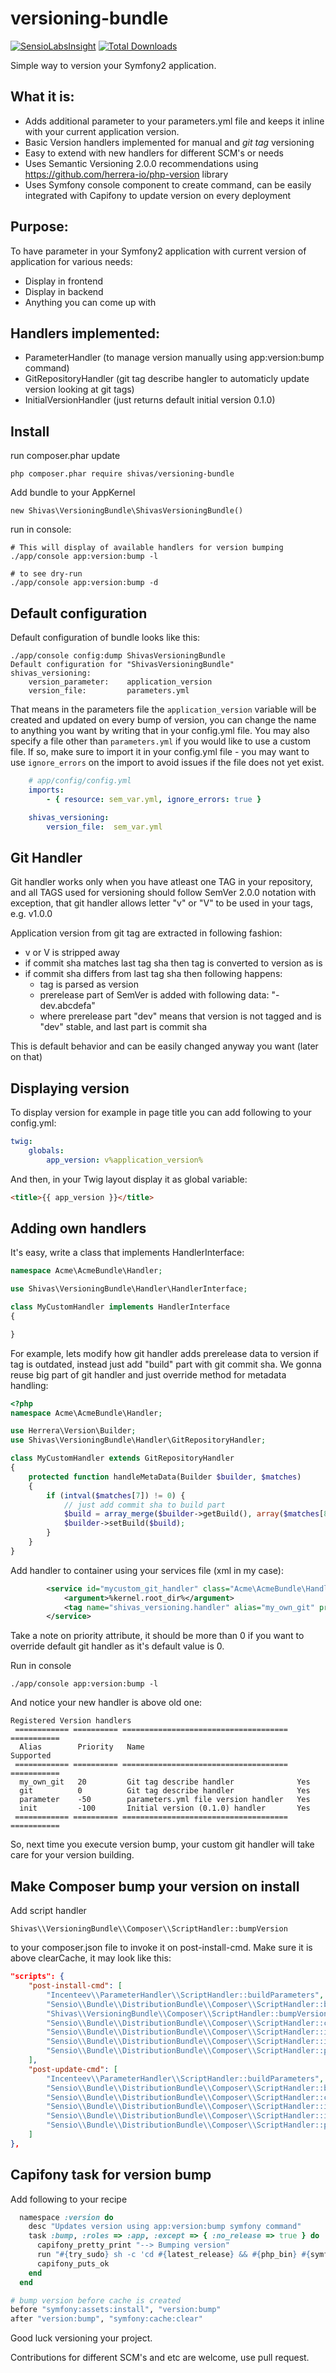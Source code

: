 versioning-bundle
=================

[![SensioLabsInsight](https://insight.sensiolabs.com/projects/d6d73376-b826-46d0-85f5-fd9f77c45c06/mini.png)](https://insight.sensiolabs.com/projects/d6d73376-b826-46d0-85f5-fd9f77c45c06)
[![Total Downloads](https://img.shields.io/packagist/dt/shivas/versioning-bundle.svg?style=flat)](https://packagist.org/packages/shivas/versioning-bundle)

Simple way to version your Symfony2 application.

What it is:
-

- Adds additional parameter to your parameters.yml file and keeps it inline with your current application version.
- Basic Version handlers implemented for manual and *git tag* versioning
- Easy to extend with new handlers for different SCM's or needs
- Uses Semantic Versioning 2.0.0 recommendations using https://github.com/herrera-io/php-version library
- Uses Symfony console component to create command, can be easily integrated with Capifony to update version on every deployment

Purpose:
-

To have parameter in your Symfony2 application with current version of application for various needs:
- Display in frontend
- Display in backend
- Anything you can come up with

Handlers implemented:
-

- ParameterHandler (to manage version manually using app:version:bump command)
- GitRepositoryHandler (git tag describe hangler to automaticly update version looking at git tags)
- InitialVersionHandler (just returns default initial version 0.1.0)

Install
-

run composer.phar update
```
php composer.phar require shivas/versioning-bundle
```

Add bundle to your AppKernel
```
new Shivas\VersioningBundle\ShivasVersioningBundle()
```

run in console:
```
# This will display of available handlers for version bumping
./app/console app:version:bump -l
```

```
# to see dry-run
./app/console app:version:bump -d
```

Default configuration
-

Default configuration of bundle looks like this:
```
./app/console config:dump ShivasVersioningBundle
Default configuration for "ShivasVersioningBundle"
shivas_versioning:
    version_parameter:    application_version
    version_file:         parameters.yml

```

That means in the parameters file the `application_version` variable will be created and updated on every bump of version, you can change the name to anything you want by writing that in your config.yml file.
You may also specify a file other than `parameters.yml` if you would like to use a custom file.  If so, make sure to import it in your config.yml file - you may want to use `ignore_errors` on the import
to avoid issues if the file does not yet exist.

```yaml
    # app/config/config.yml
    imports:
        - { resource: sem_var.yml, ignore_errors: true }

    shivas_versioning:
        version_file:  sem_var.yml
```

Git Handler
-

Git handler works only when you have atleast one TAG in your repository, and all TAGS used for versioning should follow SemVer 2.0.0 notation
with exception, that git handler allows letter "v" or "V" to be used in your tags, e.g. v1.0.0

Application version from git tag are extracted in following fashion:

- v or V is stripped away
- if commit sha matches last tag sha then tag is converted to version as is
- if commit sha differs from last tag sha then following happens:
  - tag is parsed as version
  - prerelease part of SemVer is added with following data: "-dev.abcdefa"
  - where prerelease part "dev" means that version is not tagged and is "dev" stable, and last part is commit sha

This is default behavior and can be easily changed anyway you want (later on that)

Displaying version
-

To display version for example in page title you can add following to your config.yml:
```yaml
twig:
    globals:
        app_version: v%application_version%
```

And then, in your Twig layout display it as global variable:
```html
<title>{{ app_version }}</title>
```

Adding own handlers
-

It's easy, write a class that implements HandlerInterface:
```php
namespace Acme\AcmeBundle\Handler;

use Shivas\VersioningBundle\Handler\HandlerInterface;

class MyCustomHandler implements HandlerInterface
{

}
```

For example, lets modify how git handler adds prerelease data to version if tag is outdated, instead just add "build" part with git commit sha. We gonna reuse big part of git handler and just override method for metadata handling:
```php
<?php
namespace Acme\AcmeBundle\Handler;

use Herrera\Version\Builder;
use Shivas\VersioningBundle\Handler\GitRepositoryHandler;

class MyCustomHandler extends GitRepositoryHandler
{
    protected function handleMetaData(Builder $builder, $matches)
    {
        if (intval($matches[7]) != 0) {
            // just add commit sha to build part
            $build = array_merge($builder->getBuild(), array($matches[8]));
            $builder->setBuild($build);
        }
    }
}
```

Add handler to container using your services file (xml in my case):
```xml
        <service id="mycustom_git_handler" class="Acme\AcmeBundle\Handler\MyCustomHandler">
            <argument>%kernel.root_dir%</argument>
            <tag name="shivas_versioning.handler" alias="my_own_git" priority="20" />
        </service>
```

Take a note on priority attribute, it should be more than 0 if you want to override default git handler as it's default value is 0.

Run in console
```
./app/console app:version:bump -l
```

And notice your new handler is above old one:
```
Registered Version handlers
 ============ ========== ===================================== ===========
  Alias        Priority   Name                                  Supported
 ============ ========== ===================================== ===========
  my_own_git   20         Git tag describe handler              Yes
  git          0          Git tag describe handler              Yes
  parameter    -50        parameters.yml file version handler   Yes
  init         -100       Initial version (0.1.0) handler       Yes
 ============ ========== ===================================== ===========
```

So, next time you execute version bump, your custom git handler will take care for your version building.


Make Composer bump your version on install
-

Add script handler 

```
Shivas\\VersioningBundle\\Composer\\ScriptHandler::bumpVersion
```

to your composer.json file to invoke it on post-install-cmd. Make sure it is above clearCache, it may look like this:

```json
"scripts": {
    "post-install-cmd": [
        "Incenteev\\ParameterHandler\\ScriptHandler::buildParameters",
        "Sensio\\Bundle\\DistributionBundle\\Composer\\ScriptHandler::buildBootstrap",
        "Shivas\\VersioningBundle\\Composer\\ScriptHandler::bumpVersion",
        "Sensio\\Bundle\\DistributionBundle\\Composer\\ScriptHandler::clearCache",
        "Sensio\\Bundle\\DistributionBundle\\Composer\\ScriptHandler::installAssets",
        "Sensio\\Bundle\\DistributionBundle\\Composer\\ScriptHandler::installRequirementsFile",
        "Sensio\\Bundle\\DistributionBundle\\Composer\\ScriptHandler::prepareDeploymentTarget"
    ],
    "post-update-cmd": [
        "Incenteev\\ParameterHandler\\ScriptHandler::buildParameters",
        "Sensio\\Bundle\\DistributionBundle\\Composer\\ScriptHandler::buildBootstrap",
        "Sensio\\Bundle\\DistributionBundle\\Composer\\ScriptHandler::clearCache",
        "Sensio\\Bundle\\DistributionBundle\\Composer\\ScriptHandler::installAssets",
        "Sensio\\Bundle\\DistributionBundle\\Composer\\ScriptHandler::installRequirementsFile",
        "Sensio\\Bundle\\DistributionBundle\\Composer\\ScriptHandler::prepareDeploymentTarget"
    ]
},
```


Capifony task for version bump
-

Add following to your recipe
```ruby
  namespace :version do
    desc "Updates version using app:version:bump symfony command"
    task :bump, :roles => :app, :except => { :no_release => true } do
      capifony_pretty_print "--> Bumping version"
      run "#{try_sudo} sh -c 'cd #{latest_release} && #{php_bin} #{symfony_console} app:version:bump #{console_options}'"
      capifony_puts_ok
    end
  end

# bump version before cache is created
before "symfony:assets:install", "version:bump"
after "version:bump", "symfony:cache:clear"
```

Good luck versioning your project.

Contributions for different SCM's and etc are welcome, use pull request.
